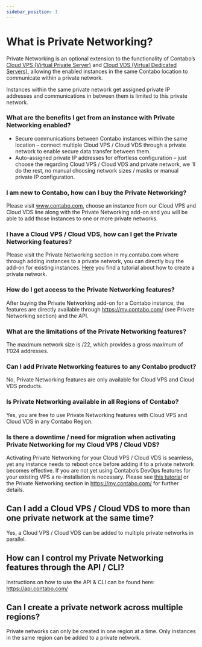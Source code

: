 ```yaml
---
sidebar_position: 1
---
```


# What is Private Networking? 

Private Networking is an optional extension to the functionality of Contabo’s [Cloud VPS (Virtual Private Server)](https://contabo.com/en/vps/) and [Cloud VDS (Virtual Dedicated Servers)](https://contabo.com/en/vds/), allowing the enabled instances in the same Contabo location to communicate within a private network.

Instances within the same private network get assigned private IP addresses and communications in between them is limited to this private network. 

### What are the benefits I get from an instance with Private Networking enabled?
- Secure communications between Contabo instances within the same location – connect multiple Cloud VPS / Cloud VDS through a private network to enable secure data transfer between them.
- Auto-assigned private IP addresses for effortless configuration – just choose the regarding Cloud VPS / Cloud VDS and private network, we ‘ll do the rest, no manual choosing network sizes / masks or manual private IP configuration.

### I am new to Contabo, how can I buy the Private Networking?
Please visit www.contabo.com, choose an instance from our Cloud VPS and Cloud VDS line along with the Private Networking add-on and you will be able to add those instances to one or more private networks.

### I have a Cloud VPS / Cloud VDS, how can I get the Private Networking features?
Please visit the Private Networking section in my.contabo.com where through adding instances to a private network, you can directly buy the add-on for existing instances.
[Here](/docs/products/Private-Network/Tutorial/createPrivateNetwork) you find a tutorial about how to create a private network.

### How do I get access to the Private Networking features?
After buying the Private Networking add-on for a Contabo instance, the features are directly available through https://my.contabo.com/ (see Private Networking section) and the API. 

### What are the limitations of the Private Networking features?
The maximum network size is /22, which provides a gross maximum of 1’024 addresses.

### Can I add Private Networking features to any Contabo product?
No, Private Networking features are only available for Cloud VPS and Cloud VDS products.

### Is Private Networking available in all Regions of Contabo?
Yes, you are free to use Private Networking features with Cloud VPS and Cloud VDS in any Contabo Region.

### Is there a downtime / need for migration when activating Private Networking for my Cloud VPS / Cloud VDS?
Activating Private Networking for your Cloud VPS / Cloud VDS is seamless, yet any instance needs to reboot once before adding it to a private network becomes effective.
If you are not yet using Contabo’s DevOps features for your existing VPS a re-installation is necessary.
Please see [this tutorial](/docs/products/Private-Network/Tutorial/restart) or the Private Networking section in https://my.contabo.com/ for further details.

## Can I add a Cloud VPS / Cloud VDS to more than one private network at the same time?
Yes, a Cloud VPS / Cloud VDS can be added to multiple private networks in parallel.

## How can I control my Private Networking features through the API / CLI?
Instructions on how to use the API & CLI can be found here: https://api.contabo.com/

## Can I create a private network across multiple regions?
Private networks can only be created in one region at a time. Only instances in the same region can be added to a private network.